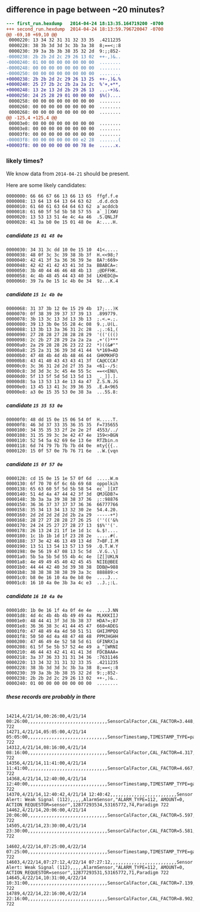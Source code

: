## difference in page between ~20 minutes?

```diff
--- first_run.hexdump	2014-04-24 18:13:35.164719200 -0700
+++ second_run.hexdump	2014-04-24 18:13:59.796720047 -0700
@@ -69,10 +69,10 @@
 0000220: 13 34 32 31 31 32 33 35  .4211235
 0000228: 38 3b 3d 3d 3c 3b 3a 38  8;==<;:8
 0000230: 39 3a 3b 3b 38 35 32 2d  9:;;852-
-0000238: 2b 2b 2d 2c 29 26 13 02  ++-,)&..
-0000240: 01 00 00 00 00 00 00 00  ........
-0000248: 00 00 00 00 00 00 00 00  ........
-0000250: 00 00 00 00 00 00 00 00  ........
+0000238: 2b 2b 2d 2c 29 26 13 25  ++-,)&.%
+0000240: 25 27 2b 2c 2b 2a 2a 2c  %'+,+**,
+0000248: 13 2e 13 2d 2b 29 26 13  ...-+)&.
+0000250: 24 25 28 29 01 00 00 00  $%()....
 0000258: 00 00 00 00 00 00 00 00  ........
 0000260: 00 00 00 00 00 00 00 00  ........
 0000268: 00 00 00 00 00 00 00 00  ........
@@ -125,4 +125,4 @@
 00003e0: 00 00 00 00 00 00 00 00  ........
 00003e8: 00 00 00 00 00 00 00 00  ........
 00003f0: 00 00 00 00 00 00 00 00  ........
-00003f8: 00 00 00 00 00 00 e2 28  .......(
+00003f8: 00 00 00 00 00 00 78 8e  ......x.
```

### likely times?

We know data from `2014-04-21` should be present.

Here are some likely candidates:


    0000000: 66 66 67 66 13 66 13 65  ffgf.f.e
    0000008: 13 64 13 64 13 64 63 62  .d.d.dcb
    0000010: 61 60 61 63 64 64 63 62  a`acddcb
    0000018: 61 60 5f 5d 5b 58 57 55  a`_][XWU
    0000020: 13 53 13 51 4e 4c 4a 46  .S.QNLJF
    0000028: 41 3a b0 0e 15 01 48 0e  A:....H.

##### candidate `15 01 48 0e`

    0000030: 34 31 3c dd 10 0e 15 10  41<.....
    0000038: 48 0f 3c 3c 39 38 3b 3f  H.<<98;?
    0000040: 42 41 3f 3a 36 36 39 3e  BA?:669>
    0000048: 42 42 41 42 43 41 3d 3a  BBABCA=:
    0000050: 3b 40 44 46 46 48 4b 13  ;@DFFHK.
    0000058: 4c 4b 48 45 44 43 40 3d  LKHEDC@=
    0000060: 39 7a 0e 15 1c 4b 0e 34  9z...K.4

##### candidate `15 1c 4b 0e`

    0000068: 31 37 3b 12 0e 15 29 4b  17;...)K
    0000070: 0f 38 39 39 37 37 39 13  .899779.
    0000078: 3b 13 3c 13 3d 13 3b 13  ;.<.=.;.
    0000080: 39 13 3b 0e 55 28 4c 08  9.;.U(L.
    0000088: 13 3b 13 3a 36 31 2c 28  .;.:61,(
    0000090: 27 28 28 27 28 28 28 29  '(('((()
    0000098: 2c 2b 27 28 29 2a 2a 2a  ,+'()***
    00000a0: 2a 29 28 28 26 23 22 22  *)((&#""
    00000a8: 25 2a 31 36 39 3d 41 44  %*169=AD
    00000b0: 47 48 4b 4d 4b 48 46 44  GHKMKHFD
    00000b8: 43 41 40 43 43 43 41 3f  CA@CCCA?
    00000c0: 3c 36 31 2d 2d 2f 35 3a  <61--/5:
    00000c8: 3d 3d 3c 3c 45 4e 55 5c  ==<<ENU\
    00000d0: 5f 13 5f 5d 5d 13 5d 13  _._]].].
    00000d8: 5a 13 53 13 4e 13 4a 47  Z.S.N.JG
    00000e0: 13 45 13 41 3c 39 36 35  .E.A<965
    00000e8: a3 0e 15 35 53 0e 38 3a  ...5S.8:

##### candidate `15 35 53 0e`

    00000f0: 48 dd 15 0e 15 06 54 0f  H.....T.
    00000f8: 46 3d 37 33 35 36 35 35  F=735655
    0000100: 34 35 35 33 2f 2e 2e 2f  4553/../
    0000108: 31 35 39 3c 3e 42 47 4e  159<>BGN
    0000110: 52 54 5a 62 69 6e 13 6e  RTZbin.n
    0000118: 6d 74 79 7b 7b 7b d4 0e  mty{{{..
    0000120: 15 0f 57 0e 7b 76 71 6e  ..W.{vqn

##### candidate `15 0f 57 0e`

    0000128: cd 15 0e 15 1e 57 0f 6d  .....W.m
    0000130: 6f 70 70 6f 6c 6b 69 68  oppolkih
    0000138: 65 63 60 5f 5d 5b 58 54  ec`_][XT
    0000140: 51 4d 4a 47 44 42 3f 3d  QMJGDB?=
    0000148: 3b 3a 3a 39 38 38 37 36  ;::98876
    0000150: 36 36 37 37 37 37 36 36  66777766
    0000158: 35 34 13 34 13 32 30 2e  54.4.20.
    0000160: 2d 2d 2d 2d 2d 2b 2a 29  -----+*)
    0000168: 28 27 27 28 28 27 26 25  (''(('&%
    0000170: 24 24 25 27 27 28 27 13  $$%''('.
    0000178: 26 13 24 21 1f 1e 1d 1c  &.$!....
    0000180: 1c 1b 1b 1d 1f 23 28 2e  .....#(.
    0000188: 37 3e 42 46 13 49 13 4d  7>BF.I.M
    0000190: 13 51 13 54 13 57 13 59  .Q.T.W.Y
    0000198: 0e 56 19 47 08 13 5c 5d  .V.G..\]
    00001a0: 5b 5a 5b 5d 55 4b 4c 4e  [Z[]UKLN
    00001a8: 4e 49 49 45 40 42 45 45  NIIE@BEE
    00001b0: 44 44 42 40 3d 39 38 38  DDB@=988
    00001b8: 38 38 38 38 38 39 3a 3c  888889:<
    00001c0: b8 0e 16 10 4a 0e b8 0e  ....J...
    00001c8: 16 10 4a 0e 3b 3a 4c e3  ..J.;:L.

##### candidate `16 10 4a 0e`

    00001d0: 1b 0e 16 1f 4a 0f 4e 4e  ....J.NN
    00001d8: 4d 4c 4b 4b 4b 49 49 4a  MLKKKIIJ
    00001e0: 48 44 41 3f 3d 3b 38 37  HDA?=;87
    00001e8: 36 36 38 3c 41 44 45 47  668<ADEG
    00001f0: 47 48 49 4a 4d 50 51 51  GHIJMPQQ
    00001f8: 50 50 4d 4a 48 47 48 48  PPMJHGHH
    0000200: 47 46 49 4e 52 58 5d 61  GFINRX]a
    0000208: 61 5f 5e 5b 57 52 4e 49  a_^[WRNI
    0000210: 46 44 43 42 41 41 41 3d  FDCBAAA=
    0000218: 3a 37 36 33 31 31 34 36  :7631146
    0000220: 13 34 32 31 31 32 33 35  .4211235
    0000228: 38 3b 3d 3d 3c 3b 3a 38  8;==<;:8
    0000230: 39 3a 3b 3b 38 35 32 2d  9:;;852-
    0000238: 2b 2b 2d 2c 29 26 13 02  ++-,)&..
    0000240: 01 00 00 00 00 00 00 00  ........



##### these records are probably in there
```csv

14214,4/21/14,00:26:00,4/21/14 00:26:00,,,,,,,,,,,,,,,,,,,,,,,,,,,,,,SensorCalFactor,CAL_FACTOR=3.448,12877294289,53165772,836,Paradigm 722
14271,4/21/14,05:05:00,4/21/14 05:05:00,,,,,,,,,,,,,,,,,,,,,,,,,,,,,,SensorTimestamp,TIMESTAMP_TYPE=page_end,12877294232,53165772,779,Paradigm 722
14312,4/21/14,08:16:00,4/21/14 08:16:00,,,,,,,,,,,,,,,,,,,,,,,,,,,,,,SensorCalFactor,CAL_FACTOR=4.317,12877294192,53165772,739,Paradigm 722
14356,4/21/14,11:41:00,4/21/14 11:41:00,,,,,,,,,,,,,,,,,,,,,,,,,,,,,,SensorCalFactor,CAL_FACTOR=4.667,12877294149,53165772,696,Paradigm 722
14368,4/21/14,12:40:00,4/21/14 12:40:00,,,,,,,,,,,,,,,,,,,,,,,,,,,,,,SensorTimestamp,TIMESTAMP_TYPE=gap,12877294136,53165772,683,Paradigm 722
14370,4/21/14,12:40:42,4/21/14 12:40:42,,,,,,,,,,,,,,,,,,,,,,,,,Sensor Alert: Weak Signal (112),,,,,AlarmSensor,"ALARM_TYPE=112, AMOUNT=0, ACTION_REQUESTOR=sensor",12877293534,53165772,74,Paradigm 722
14462,4/21/14,20:06:00,4/21/14 20:06:00,,,,,,,,,,,,,,,,,,,,,,,,,,,,,,SensorCalFactor,CAL_FACTOR=5.597,12877294045,53165772,592,Paradigm 722
14505,4/21/14,23:30:00,4/21/14 23:30:00,,,,,,,,,,,,,,,,,,,,,,,,,,,,,,SensorCalFactor,CAL_FACTOR=5.581,12877294002,53165772,549,Paradigm 722

14602,4/22/14,07:25:00,4/22/14 07:25:00,,,,,,,,,,,,,,,,,,,,,,,,,,,,,,SensorTimestamp,TIMESTAMP_TYPE=gap,12877293906,53165772,453,Paradigm 722
14603,4/22/14,07:27:12,4/22/14 07:27:12,,,,,,,,,,,,,,,,,,,,,,,,,Sensor Alert: Weak Signal (112),,,,,AlarmSensor,"ALARM_TYPE=112, AMOUNT=0, ACTION_REQUESTOR=sensor",12877293531,53165772,71,Paradigm 722
14645,4/22/14,10:31:00,4/22/14 10:31:00,,,,,,,,,,,,,,,,,,,,,,,,,,,,,,SensorCalFactor,CAL_FACTOR=7.139,12877293866,53165772,413,Paradigm 722
14789,4/22/14,22:16:00,4/22/14 22:16:00,,,,,,,,,,,,,,,,,,,,,,,,,,,,,,SensorCalFactor,CAL_FACTOR=8.902,12877293723,53165772,270,Paradigm 722
```


